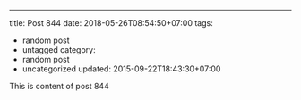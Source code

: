 ---
title: Post 844
date: 2018-05-26T08:54:50+07:00
tags:
  - random post
  - untagged
category:
  - random post
  - uncategorized
updated: 2015-09-22T18:43:30+07:00

This is content of post 844